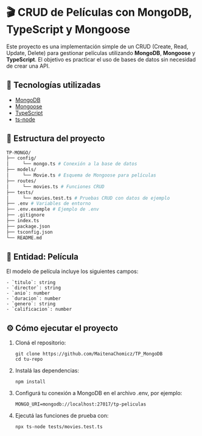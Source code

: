 # 🎬 CRUD de Películas con MongoDB, TypeScript y Mongoose

Este proyecto es una implementación simple de un CRUD (Create, Read, Update, Delete) para gestionar películas utilizando **MongoDB**, **Mongoose** y **TypeScript**. El objetivo es practicar el uso de bases de datos sin necesidad de crear una API.

## 🚀 Tecnologías utilizadas

- [MongoDB](https://www.mongodb.com/)
- [Mongoose](https://mongoosejs.com/)
- [TypeScript](https://www.typescriptlang.org/)
- [ts-node](https://typestrong.org/ts-node/)

## 📁 Estructura del proyecto

```bash
TP-MONGO/ 
├── config/ 
│     └── mongo.ts # Conexión a la base de datos 
├── models/ 
│     └── Movie.ts # Esquema de Mongoose para películas 
├── routes/ 
│     └── movies.ts # Funciones CRUD
├── tests/ 
│     └── movies.test.ts # Pruebas CRUD con datos de ejemplo 
├── .env # Variables de entorno
├── .env.example # Ejemplo de .env 
├── .gitignore 
├── index.ts
├── package.json 
├── tsconfig.json 
└── README.md
```

## 🎥 Entidad: Película

El modelo de película incluye los siguientes campos:
```
- `titulo`: string  
- `director`: string  
- `anio`: number  
- `duracion`: number  
- `genero`: string  
- `calificacion`: number  
```
## ⚙️ Cómo ejecutar el proyecto

1. Cloná el repositorio:
   ```
   git clone https://github.com/MaitenaChomicz/TP_MongoDB
   cd tu-repo
   ```
2. Instalá las dependencias:
   ```
   npm install
   ```
3. Configurá tu conexión a MongoDB en el archivo .env, por ejemplo:
   ```
   MONGO_URI=mongodb://localhost:27017/tp-peliculas
   ```
4. Ejecutá las funciones de prueba con:
   ```
   npx ts-node tests/movies.test.ts
   ```